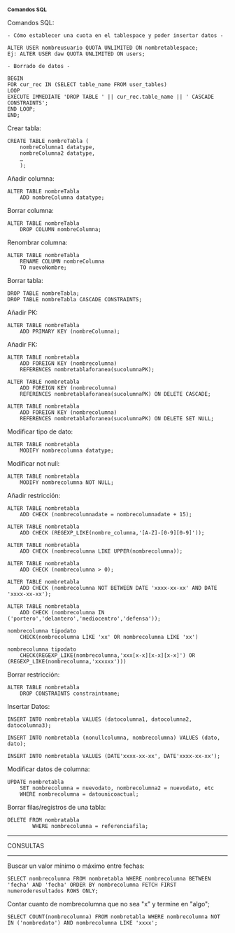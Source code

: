 <h1 style="font-size:12px">Comandos SQL</h1>

Comandos SQL:
```
- Cómo establecer una cuota en el tablespace y poder insertar datos -

ALTER USER nombreusuario QUOTA UNLIMITED ON nombretablespace;
Ej: ALTER USER daw QUOTA UNLIMITED ON users;

- Borrado de datos -

BEGIN
FOR cur_rec IN (SELECT table_name FROM user_tables)
LOOP
EXECUTE IMMEDIATE 'DROP TABLE ' || cur_rec.table_name || ' CASCADE CONSTRAINTS';
END LOOP;
END;
```
Crear tabla:
```
CREATE TABLE nombreTabla (
    nombreColumna1 datatype,
    nombreColumna2 datatype, 
    … 
    );
```
Añadir columna:
```
ALTER TABLE nombreTabla
    ADD nombreColumna datatype; 
```
Borrar columna:
```
ALTER TABLE nombreTabla
    DROP COLUMN nombreColumna; 
```
Renombrar columna:
```
ALTER TABLE nombreTabla
    RENAME COLUMN nombreColumna
    TO nuevoNombre; 
```
Borrar tabla:
```
DROP TABLE nombreTabla;
DROP TABLE nombreTabla CASCADE CONSTRAINTS;
```
Añadir PK:  
```
ALTER TABLE nombreTabla
    ADD PRIMARY KEY (nombreColumna); 
```
Añadir FK: 
```
ALTER TABLE nombretabla
    ADD FOREIGN KEY (nombrecolumna)
    REFERENCES nombretablaforanea(sucolumnaPK);

ALTER TABLE nombretabla
    ADD FOREIGN KEY (nombrecolumna)
    REFERENCES nombretablaforanea(sucolumnaPK) ON DELETE CASCADE;

ALTER TABLE nombretabla
    ADD FOREIGN KEY (nombrecolumna)
    REFERENCES nombretablaforanea(sucolumnaPK) ON DELETE SET NULL;
```
Modificar tipo de dato:
```
ALTER TABLE nombretabla
    MODIFY nombrecolumna datatype;
```
Modificar not null:
```
ALTER TABLE nombretabla
    MODIFY nombrecolumna NOT NULL;
```
Añadir restricción:
```
ALTER TABLE nombretabla
    ADD CHECK (nombrecolumnadate = nombrecolumnadate + 15);

ALTER TABLE nombretabla
    ADD CHECK (REGEXP_LIKE(nombre_columna,'[A-Z]-[0-9][0-9]'));

ALTER TABLE nombretabla
    ADD CHECK (nombrecolumna LIKE UPPER(nombrecolumna));

ALTER TABLE nombretabla
    ADD CHECK (nombrecolumna > 0);

ALTER TABLE nombretabla
    ADD CHECK (nombrecolumna NOT BETWEEN DATE 'xxxx-xx-xx' AND DATE 'xxxx-xx-xx');

ALTER TABLE nombretabla 
    ADD CHECK (nombrecolumna IN ('portero','delantero','mediocentro','defensa'));

nombrecolumna tipodato 
    CHECK(nombrecolumna LIKE 'xx' OR nombrecolumna LIKE 'xx')

nombrecolumna tipodato
    CHECK(REGEXP_LIKE(nombrecolumna,'xxx[x-x][x-x][x-x]') OR (REGEXP_LIKE(nombrecolumna,'xxxxxx')))
```
Borrar restricción:
```
ALTER TABLE nombretabla
    DROP CONSTRAINTS constraintname;
```
Insertar Datos:
```
INSERT INTO nombretabla VALUES (datocolumna1, datocolumna2, datocolumna3);

INSERT INTO nombretabla (nonullcolumna, nombrecolumna) VALUES (dato, dato);

INSERT INTO nombretabla VALUES (DATE'xxxx-xx-xx', DATE'xxxx-xx-xx');
```
Modificar datos de columna:
```
UPDATE nombretabla
    SET nombrecolumna = nuevodato, nombrecolumna2 = nuevodato, etc
    WHERE nombrecolumna = datounicoactual;
```
Borrar filas/registros de una tabla:
```
DELETE FROM nombratabla
        WHERE nombrecolumna = referenciafila;
```
<hr>
CONSULTAS
<hr>

Buscar un valor mínimo o máximo entre fechas:
```
SELECT nombrecolumna FROM nombretabla WHERE nombrecolumna BETWEEN 'fecha' AND 'fecha' ORDER BY nombrecolumna FETCH FIRST numeroderesultados ROWS ONLY;
```
Contar cuanto de nombrecolumna que no sea "x" y termine en "algo";
```
SELECT COUNT(nombrecolumna) FROM nombretabla WHERE nombrecolumna NOT IN ('nombredato') AND nombrecolumna LIKE 'xxxx';
```
